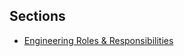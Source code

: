 ## Sections
* [Engineering Roles & Responsibilities](https://github.com/the-infatuation/handbook/blob/master/engineering-roles.md)